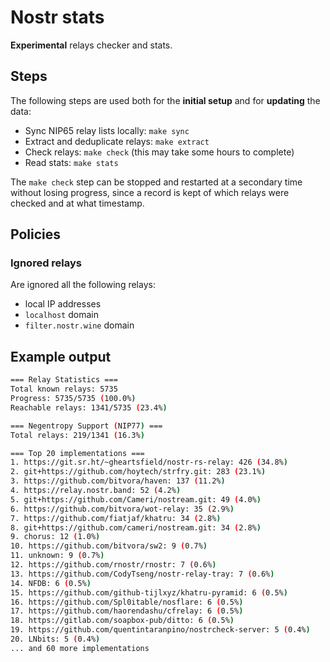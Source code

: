 # Nostr stats

**Experimental** relays checker and stats.

## Steps

The following steps are used both for the **initial setup** and for **updating** the data:

- Sync NIP65 relay lists locally: `make sync`
- Extract and deduplicate relays: `make extract`
- Check relays: `make check` (this may take some hours to complete)
- Read stats: `make stats`

The `make check` step can be stopped and restarted at a secondary time without losing progress,
since a record is kept of which relays were checked and at what timestamp.

## Policies

### Ignored relays

Are ignored all the following relays:
- local IP addresses
- `localhost` domain
- `filter.nostr.wine` domain

## Example output

```bash
=== Relay Statistics ===
Total known relays: 5735
Progress: 5735/5735 (100.0%)
Reachable relays: 1341/5735 (23.4%)

=== Negentropy Support (NIP77) ===
Total relays: 219/1341 (16.3%)

=== Top 20 implementations ===
1. https://git.sr.ht/~gheartsfield/nostr-rs-relay: 426 (34.8%)
2. git+https://github.com/hoytech/strfry.git: 283 (23.1%)
3. https://github.com/bitvora/haven: 137 (11.2%)
4. https://relay.nostr.band: 52 (4.2%)
5. git+https://github.com/Cameri/nostream.git: 49 (4.0%)
6. https://github.com/bitvora/wot-relay: 35 (2.9%)
7. https://github.com/fiatjaf/khatru: 34 (2.8%)
8. git+https://github.com/cameri/nostream.git: 34 (2.8%)
9. chorus: 12 (1.0%)
10. https://github.com/bitvora/sw2: 9 (0.7%)
11. unknown: 9 (0.7%)
12. https://github.com/rnostr/rnostr: 7 (0.6%)
13. https://github.com/CodyTseng/nostr-relay-tray: 7 (0.6%)
14. NFDB: 6 (0.5%)
15. https://github.com/github-tijlxyz/khatru-pyramid: 6 (0.5%)
16. https://github.com/Spl0itable/nosflare: 6 (0.5%)
17. https://github.com/haorendashu/cfrelay: 6 (0.5%)
18. https://gitlab.com/soapbox-pub/ditto: 6 (0.5%)
19. https://github.com/quentintaranpino/nostrcheck-server: 5 (0.4%)
20. LNbits: 5 (0.4%)
... and 60 more implementations
```
